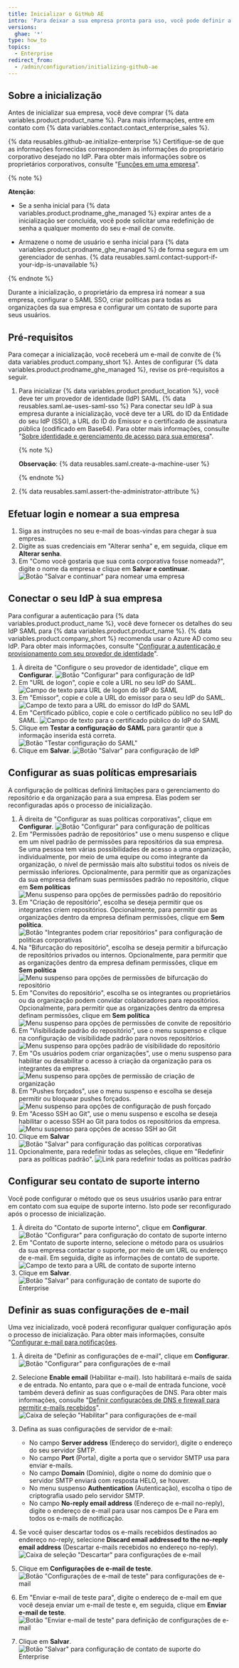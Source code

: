 ```yaml
---
title: Inicializar o GitHub AE
intro: 'Para deixar a sua empresa pronta para uso, você pode definir a configuração inicial de {% data variables.product.product_name %}.'
versions:
  ghae: '*'
type: how_to
topics:
  - Enterprise
redirect_from:
  - /admin/configuration/initializing-github-ae
---
```


## Sobre a inicialização

Antes de inicializar sua empresa, você deve comprar {% data variables.product.product_name %}. Para mais informações, entre em contato com {% data variables.contact.contact_enterprise_sales %}.

{% data reusables.github-ae.initialize-enterprise %} Certifique-se de que as informações fornecidas correspondem às informações do proprietário corporativo desejado no IdP. Para obter mais informações sobre os proprietários corporativos, consulte "[Funções em uma empresa](/admin/user-management/managing-users-in-your-enterprise/roles-in-an-enterprise#enterprise-owner)".

{% note %}

**Atenção**:

- Se a senha inicial para {% data variables.product.prodname_ghe_managed %} expirar antes de a inicialização ser concluída, você pode solicitar uma redefinição de senha a qualquer momento do seu e-mail de convite.

- Armazene o nome de usuário e senha inicial para {% data variables.product.prodname_ghe_managed %} de forma segura em um gerenciador de senhas. {% data reusables.saml.contact-support-if-your-idp-is-unavailable %}

{% endnote %}

Durante a inicialização, o proprietário da empresa irá nomear a sua empresa, configurar o SAML SSO, criar políticas para todas as organizações da sua empresa e configurar um contato de suporte para seus usuários.

## Pré-requisitos

Para começar a inicialização, você receberá um e-mail de convite de {% data variables.product.company_short %}. Antes de configurar {% data variables.product.prodname_ghe_managed %}, revise os pré-requisitos a seguir.


1. Para inicializar {% data variables.product.product_location %}, você deve ter um provedor de identidade (IdP) SAML. {% data reusables.saml.ae-uses-saml-sso %} Para conectar seu IdP à sua empresa durante a inicialização, você deve ter a URL do ID da Entidade do seu IdP (SSO), a URL do ID do Emissor e o certificado de assinatura pública (codificado em Base64). Para obter mais informações, consulte "[Sobre identidade e gerenciamento de acesso para sua empresa](/admin/authentication/about-identity-and-access-management-for-your-enterprise)".

    {% note %}

    **Observação**: {% data reusables.saml.create-a-machine-user %}

    {% endnote %}

2. {% data reusables.saml.assert-the-administrator-attribute %}

## Efetuar login e nomear a sua empresa

1. Siga as instruções no seu e-mail de boas-vindas para chegar à sua empresa.
2. Digite as suas credenciais em "Alterar senha" e, em seguida, clique em **Alterar senha**.
3. Em "Como você gostaria que sua conta corporativa fosse nomeada?", digite o nome da empresa e clique em **Salvar e continuar**. ![Botão "Salvar e continuar" para nomear uma empresa](/assets/images/enterprise/configuration/ae-enterprise-configuration.png)

## Conectar o seu IdP à sua empresa

Para configurar a autenticação para {% data variables.product.product_name %}, você deve fornecer os detalhes do seu IdP SAML para {% data variables.product.product_name %}. {% data variables.product.company_short %} recomenda usar o Azure AD como seu IdP. Para obter mais informações, consulte "[Configurar a autenticação e provisionamento com seu provedor de identidade](/admin/authentication/configuring-authentication-and-provisioning-with-your-identity-provider)".

1. À direita de "Configure o seu provedor de identidade", clique em **Configurar**. ![Botão "Configurar" para configuração de IdP](/assets/images/enterprise/configuration/ae-idp-configure.png)
1. Em "URL de logon", copie e cole a URL no seu IdP do SAML. ![Campo de texto para URL de logon do IdP do SAML](/assets/images/enterprise/configuration/ae-idp-sign-on-url.png)
1. Em "Emissor", copie e cole a URL do emissor para o seu IdP do SAML. ![Campo de texto para a URL do emissor do IdP do SAML](/assets/images/enterprise/configuration/ae-idp-issuer-url.png)
1. Em "Certificado público, copie e cole o certificado público no seu IdP do SAML. ![Campo de texto para o certificado público do IdP do SAML](/assets/images/enterprise/configuration/ae-idp-public-certificate.png)
1. Clique em **Testar a configuração do SAML** para garantir que a informação inserida está correta. ![Botão "Testar configuração do SAML"](/assets/images/enterprise/configuration/ae-test-saml-configuration.png)
1. Clique em **Salvar**. ![Botão "Salvar" para configuração de IdP](/assets/images/enterprise/configuration/ae-save.png)

## Configurar as suas políticas empresariais

A configuração de políticas definirá limitações para o gerenciamento do repositório e da organização para a sua empresa. Elas podem ser reconfiguradas após o processo de inicialização.

1. À direita de "Configurar as suas políticas corporativas", clique em **Configurar**. ![Botão "Configurar" para configuração de políticas](/assets/images/enterprise/configuration/ae-policies-configure.png)
2. Em "Permissões padrão de repositórios" use o menu suspenso e clique em um nível padrão de permissões para repositórios da sua empresa. Se uma pessoa tem várias possibilidades de acesso a uma organização, individualmente, por meio de uma equipe ou como integrante da organização, o nível de permissão mais alto substitui todos os níveis de permissão inferiores. Opcionalmente, para permitir que as organizações da sua empresa definam suas permissões padrão no repositório, clique em **Sem políticas** ![Menu suspenso para opções de permissões padrão do repositório](/assets/images/enterprise/configuration/ae-repository-permissions-menu.png)
3. Em "Criação de repositório", escolha se deseja permitir que os integrantes criem repositórios. Opcionalmente, para permitir que as organizações dentro da empresa definam permissões, clique em **Sem política**. ![Botão "Integrantes podem criar repositórios" para configuração de políticas corporativas](/assets/images/enterprise/configuration/ae-repository-creation-permissions.png)
4. Na "Bifurcação do repositório", escolha se deseja permitir a bifurcação de repositórios privados ou internos. Opcionalmente, para permitir que as organizações dentro da empresa definam permissões, clique em **Sem política** ![Menu suspenso para opções de permissões de bifurcação do repositório](/assets/images/enterprise/configuration/ae-repository-forking-menu.png)
5. Em "Convites do repositório", escolha se os integrantes ou proprietários ou da organização podem convidar colaboradores para repositórios. Opcionalmente, para permitir que as organizações dentro da empresa definam permissões, clique em **Sem política** ![Menu suspenso para opções de permissões de convite de repositório](/assets/images/enterprise/configuration/ae-repository-invitations-menu.png)
6. Em "Visibilidade padrão do repositório", use o menu suspenso e clique na configuração de visibilidade padrão para novos repositórios. ![Menu suspenso para opções padrão de visibilidade do repositório](/assets/images/enterprise/configuration/ae-repository-visibility-menu.png)
7. Em "Os usuários podem criar organizações", use o menu suspenso para habilitar ou desabilitar o acesso à criação da organização para os integrantes da empresa. ![Menu suspenso para opções de permissão de criação de organização](/assets/images/enterprise/configuration/ae-organization-creation-permissions-menu.png)
8. Em "Pushes forçados", use o menu suspenso e escolha se deseja permitir ou bloquear pushes forçados. ![Menu suspenso para opções de configuração de push forçado](/assets/images/enterprise/configuration/ae-force-pushes-configuration-menu.png)
9. Em "Acesso SSH ao Git", use o menu suspenso e escolha se deseja habilitar o acesso SSH ao Git para todos os repositórios da empresa. ![Menu suspenso para opções de acesso SSH ao Git](/assets/images/enterprise/configuration/ae-git-ssh-access-menu.png)
10. Clique em **Salvar** ![Botão "Salvar" para configuração das políticas corporativas](/assets/images/enterprise/configuration/ae-save.png)
11. Opcionalmente, para redefinir todas as seleções, clique em "Redefinir para as políticas padrão". ![Link para redefinir todas as políticas padrão](/assets/images/enterprise/configuration/ae-reset-default-options.png)

## Configurar seu contato de suporte interno

Você pode configurar o método que os seus usuários usarão para entrar em contato com sua equipe de suporte interno. Isto pode ser reconfigurado após o processo de inicialização.

1. À direita do "Contato de suporte interno", clique em **Configurar**. ![Botão "Configurar" para configuração do contato de suporte interno](/assets/images/enterprise/configuration/ae-support-configure.png)
2. Em "Contato de suporte interno, selecione o método para os usuários da sua empresa contactar o suporte, por meio de um URL ou endereço de e-mail. Em seguida, digite as informações de contato de suporte. ![Campo de texto para a URL de contato de suporte interno](/assets/images/enterprise/configuration/ae-support-link-url.png)
3. Clique em **Salvar**. ![Botão "Salvar" para configuração de contato de suporte do Enterprise](/assets/images/enterprise/configuration/ae-save.png)

## Definir as suas configurações de e-mail

Uma vez inicializado, você poderá reconfigurar qualquer configuração após o processo de inicialização. Para obter mais informações, consulte "[Configurar e-mail para notificações](/admin/configuration/configuring-email-for-notifications).

1. À direita de "Definir as configurações de e-mail", clique em **Configurar**. ![Botão "Configurar" para configurações de e-mail](/assets/images/enterprise/configuration/ae-email-configure.png)
2. Selecione **Enable email** (Habilitar e-mail). Isto habilitará e-mails de saída e de entrada. No entanto, para que o e-mail de entrada funcione, você também deverá definir as suas configurações de DNS. Para obter mais informações, consulte "[Definir configurações de DNS e firewall para permitir e-mails recebidos](/admin/configuration/configuring-email-for-notifications#configuring-dns-and-firewall-settings-to-allow-incoming-emails)". ![Caixa de seleção "Habilitar" para configurações de e-mail](/assets/images/enterprise/configuration/ae-enable-email-configure.png)
3. Defina as suas configurações de servidor de e-mail:
    - No campo **Server address** (Endereço do servidor), digite o endereço do seu servidor SMTP.
    - No campo **Port** (Porta), digite a porta que o servidor SMTP usa para enviar e-mails.
    - No campo **Domain** (Domínio), digite o nome do domínio que o servidor SMTP enviará com resposta HELO, se houver.
    - No menu suspenso **Authentication** (Autenticação), escolha o tipo de criptografia usado pelo servidor SMTP.
    - No campo **No-reply email address** (Endereço de e-mail no-reply), digite o endereço de e-mail para usar nos campos De e Para em todos os e-mails de notificação.

4. Se você quiser descartar todos os e-mails recebidos destinados ao endereço no-reply, selecione **Discard email addressed to the no-reply email address** (Descartar e-mails recebidos no endereço no-reply). ![Caixa de seleção "Descartar" para configurações de e-mail](/assets/images/enterprise/configuration/ae-discard-email.png)
5. Clique em **Configurações de e-mail de teste**. ![Botão "Configurações de e-mail de teste" para configurações de e-mail](/assets/images/enterprise/configuration/ae-test-email.png)
6. Em "Enviar e-mail de teste para", digite o endereço de e-mail em que você deseja enviar um e-mail de teste e, em seguida, clique em **Enviar e-mail de teste**. ![Botão "Enviar e-mail de teste" para definição de configurações de e-mail](/assets/images/enterprise/configuration/ae-send-test-email.png)
7. Clique em **Salvar**. ![Botão "Salvar" para configuração de contato de suporte do Enterprise](/assets/images/enterprise/configuration/ae-save.png)
